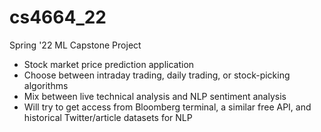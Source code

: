 # cs4664_22
Spring '22 ML Capstone Project

- Stock market price prediction application
- Choose between intraday trading, daily trading, or stock-picking algorithms
- Mix between live technical analysis and NLP sentiment analysis
- Will try to get access from Bloomberg terminal, a similar free API, and historical Twitter/article datasets for NLP
